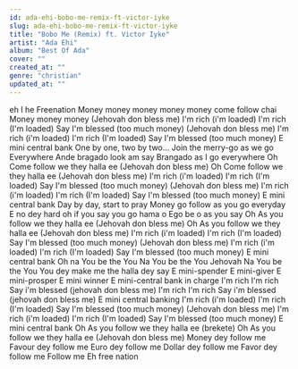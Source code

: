 ```yaml
---
id: ada-ehi-bobo-me-remix-ft-victor-iyke
slug: ada-ehi-bobo-me-remix-ft-victor-iyke
title: "Bobo Me (Remix) ft. Victor Iyke"
artist: "Ada Ehi"
album: "Best Of Ada"
cover: ""
created_at: ""
genre: "christian"
updated_at: ""
---
```


eh I he
Freenation
Money money money money money come follow chai
Money money money
(Jehovah don bless me)
I'm rich (i'm loaded)
I'm rich (I'm loaded)
Say I'm blessed (too much money)
(Jehovah don bless me)
I'm rich (i'm loaded)
I'm rich (I'm loaded)
Say I'm blessed (too much money)
E mini central bank
One by one, two by two...
Join the merry-go as we go
Everywhere
Ande bragado look am say
Brangado as I go everywhere
Oh
Come follow we they halla ee (Jehovah don bless me)
Oh
Come follow we they halla ee (Jehovah don bless me)
I'm rich (i'm loaded)
I'm rich (I'm loaded)
Say I'm blessed (too much money)
(Jehovah don bless me)
I'm rich (i'm loaded)
I'm rich (I'm loaded)
Say I'm blessed (too much money)
E mini central bank
Day by day, start to pray
Money go follow as you go everyday
E no dey hard oh if you say you go hama o
Ego be o as you say
Oh
As you follow we they halla ee (Jehovah don bless me)
Oh
As you follow we they halla ee (Jehovah don bless me)
I'm rich (i'm loaded)
I'm rich (I'm loaded)
Say I'm blessed (too much money)
(Jehovah don bless me)
I'm rich (i'm loaded)
I'm rich (I'm loaded)
Say I'm blessed (too much money)
E mini central bank
Oh na You be the You
Na You be the You Jehovah
Na You be the You
You dey make me the halla dey say
E mini-spender
E mini-giver
E mini-prosper
E mini winner
E mini-central bank in charge
I'm rich
I'm rich
Say i'm blessed (jehovah don bless me)
I'm rich
I'm rich
Say i'm blessed (jehovah don bless me)
E mini central banking
I'm rich (i'm loaded)
I'm rich (I'm loaded)
Say I'm blessed (too much money)
(Jehovah don bless me)
I'm rich (i'm loaded)
I'm rich (I'm loaded)
Say I'm blessed (too much money)
E mini central bank
Oh
As you follow we they halla ee (brekete)
Oh
As you follow we they halla ee (Jehovah don bless me)
Money dey follow me
Favour dey follow me
Euro dey follow me
Dollar dey follow me
Favor dey follow me
Follow me
Eh free nation